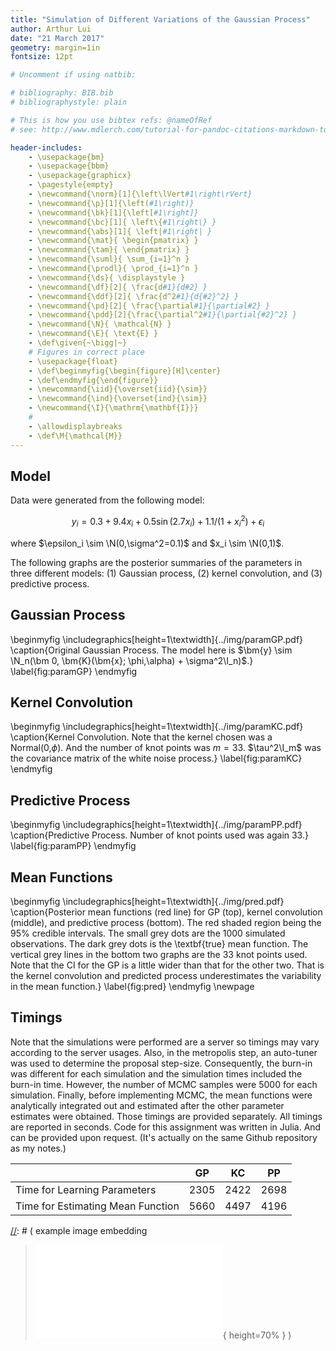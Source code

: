 ```yaml
---
title: "Simulation of Different Variations of the Gaussian Process"
author: Arthur Lui
date: "21 March 2017"
geometry: margin=1in
fontsize: 12pt

# Uncomment if using natbib:

# bibliography: BIB.bib
# bibliographystyle: plain 

# This is how you use bibtex refs: @nameOfRef
# see: http://www.mdlerch.com/tutorial-for-pandoc-citations-markdown-to-latex.html

header-includes: 
    - \usepackage{bm}
    - \usepackage{bbm}
    - \usepackage{graphicx}
    - \pagestyle{empty}
    - \newcommand{\norm}[1]{\left\lVert#1\right\rVert}
    - \newcommand{\p}[1]{\left(#1\right)}
    - \newcommand{\bk}[1]{\left[#1\right]}
    - \newcommand{\bc}[1]{ \left\{#1\right\} }
    - \newcommand{\abs}[1]{ \left|#1\right| }
    - \newcommand{\mat}{ \begin{pmatrix} }
    - \newcommand{\tam}{ \end{pmatrix} }
    - \newcommand{\suml}{ \sum_{i=1}^n }
    - \newcommand{\prodl}{ \prod_{i=1}^n }
    - \newcommand{\ds}{ \displaystyle }
    - \newcommand{\df}[2]{ \frac{d#1}{d#2} }
    - \newcommand{\ddf}[2]{ \frac{d^2#1}{d{#2}^2} }
    - \newcommand{\pd}[2]{ \frac{\partial#1}{\partial#2} }
    - \newcommand{\pdd}[2]{\frac{\partial^2#1}{\partial{#2}^2} }
    - \newcommand{\N}{ \mathcal{N} }
    - \newcommand{\E}{ \text{E} }
    - \def\given{~\bigg|~}
    # Figures in correct place
    - \usepackage{float}
    - \def\beginmyfig{\begin{figure}[H]\center}
    - \def\endmyfig{\end{figure}}
    - \newcommand{\iid}{\overset{iid}{\sim}}
    - \newcommand{\ind}{\overset{ind}{\sim}}
    - \newcommand{\I}{\mathrm{\mathbf{I}}}
    #
    - \allowdisplaybreaks
    - \def\M{\mathcal{M}}
---
```


## Model

Data were generated from the following model:

$$
y_i = 0.3 + 9.4x_i + 0.5\sin(2.7x_i) + 1.1 / (1+x_i^2) + \epsilon_i
$$

where $\epsilon_i \sim \N(0,\sigma^2=0.1)$ and $x_i \sim \N(0,1)$.

The following graphs are the posterior summaries of the parameters 
in three different models: (1) Gaussian process, (2) kernel convolution, and
(3) predictive process.


## Gaussian Process
\beginmyfig
\includegraphics[height=1\textwidth]{../img/paramGP.pdf}
\caption{Original Gaussian Process. The model here is 
$\bm{y} \sim \N_n(\bm 0, \bm{K}(\bm{x}; \phi,\alpha) + \sigma^2\I_n)$.}
\label{fig:paramGP}
\endmyfig

## Kernel Convolution
\beginmyfig
\includegraphics[height=1\textwidth]{../img/paramKC.pdf}
\caption{Kernel Convolution. Note that the kernel chosen was a
Normal(0,$\phi$). And the number of knot points was $m=33$. $\tau^2\I_m$ was
the covariance matrix of the white noise process.}
\label{fig:paramKC}
\endmyfig

## Predictive Process
\beginmyfig
\includegraphics[height=1\textwidth]{../img/paramPP.pdf}
\caption{Predictive Process. Number of knot points used was again 33.}
\label{fig:paramPP}
\endmyfig


## Mean Functions

\beginmyfig
\includegraphics[height=1\textwidth]{../img/pred.pdf}
\caption{Posterior mean functions (red line) for GP (top), kernel convolution
(middle), and predictive process (bottom). The red shaded region being the 95\%
credible intervals. The small grey dots are the 1000 simulated  observations.
The dark grey dots is the \textbf{true} mean function. The vertical grey lines
in the bottom two graphs are the 33 knot points used. Note that the CI for the GP
is a little wider than that for the other two. That is the kernel convolution
and predicted process underestimates the variability in the mean function.}
\label{fig:pred}
\endmyfig
\newpage

## Timings

Note that the simulations were performed are a server so timings may vary according
to the server usages. Also, in the metropolis step, an auto-tuner was used
to determine the proposal step-size. Consequently, the burn-in was different 
for each simulation and the simulation times included the burn-in time.
However, the number of MCMC samples were 5000 for each simulation. 
Finally, before implementing MCMC, the mean functions were analytically integrated
out and estimated after the other parameter estimates were obtained. Those
timings are provided separately. All timings are reported in seconds. Code
for this assignment was written in Julia. And can be provided upon request.
(It's actually on the same Github repository as my notes.) 

| | GP | KC | PP |
|:--- |:---:|:---:|:---:|
Time for Learning Parameters| 2305 | 2422| 2698 |
Time for Estimating Mean Function| 5660 | 4497 | 4196 |

[//]: # ( example image embedding
\beginmyfig
\includegraphics[height=0.5\textwidth]{path/to/img/img.pdf}
\caption{some caption}
\label{fig:mylabel}
% reference by: \ref{fig:mylabel}
\endmyfig
)
[//]: # ( example image embedding
> ![some caption.\label{mylabel}](path/to/img/img.pdf){ height=70% }
)

[//]: # ( example two figs side-by-side
\begin{figure*}
  \begin{minipage}{.45\linewidth}
    \centering \includegraphics[height=1\textwidth]{img1.pdf}
    \caption{some caption}
    \label{fig:myLabel1}
  \end{minipage}\hfill
  \begin{minipage}{.45\linewidth}
    \centering \includegraphics[height=1\textwidth]{img2.pdf}
    \caption{some caption}
    \label{fig:myLabel2}
  \end{minipage}
\end{figure*}
)


[//]: # (Footnotes:)


